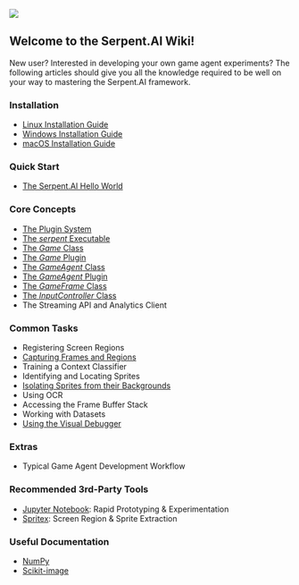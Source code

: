 ![](https://s3.ca-central-1.amazonaws.com/serpent-ai-assets/wiki/wiki_home.png)

## Welcome to the Serpent.AI Wiki!

New user? Interested in developing your own game agent experiments? The following articles should give you all the knowledge required to be well on your way to mastering the Serpent.AI framework.

### Installation

* [Linux Installation Guide](https://github.com/SerpentAI/Serpent/wiki/Linux-Installation-Guide)
* [Windows Installation Guide](https://github.com/SerpentAI/SerpentAI/wiki/Windows-Installation-Guide)
* [macOS Installation Guide](https://github.com/SerpentAI/SerpentAI/wiki/macOS-Installation-Guide)

### Quick Start

* [The Serpent.AI Hello World](https://github.com/SerpentAI/SerpentAI/wiki/The-Serpent.AI-Hello-World)

### Core Concepts

* [The Plugin System](https://github.com/SerpentAI/SerpentAI/wiki/The-Serpent.AI-Plugin-System)
* [The _serpent_ Executable](https://github.com/SerpentAI/SerpentAI/wiki/The-'serpent'-Executable)
* [The _Game_ Class](https://github.com/SerpentAI/SerpentAI/wiki/The-'Game'-Class)
* [The _Game_ Plugin](https://github.com/SerpentAI/SerpentAI/wiki/The-'Game'-Plugin)
* [The _GameAgent_ Class](https://github.com/SerpentAI/SerpentAI/wiki/The-'GameAgent'-Class)
* [The _GameAgent_ Plugin](https://github.com/SerpentAI/SerpentAI/wiki/The-'GameAgent'-Plugin)
* [The _GameFrame_ Class](https://github.com/SerpentAI/SerpentAI/wiki/The-'GameFrame'-Class)
* [The _InputController_ Class](https://github.com/SerpentAI/SerpentAI/wiki/The-'InputController'-Class)
* The Streaming API and Analytics Client

### Common Tasks

* Registering Screen Regions
* [Capturing Frames and Regions](https://github.com/SerpentAI/SerpentAI/wiki/Capturing-Frames-and-Regions)
* Training a Context Classifier
* Identifying and Locating Sprites
* [Isolating Sprites from their Backgrounds](https://github.com/SerpentAI/SerpentAI/wiki/Isolating-Sprites-from-their-Backgrounds)
* Using OCR
* Accessing the Frame Buffer Stack
* Working with Datasets
* [Using the Visual Debugger](https://github.com/SerpentAI/SerpentAI/wiki/Using-the-Visual-Debugger)

### Extras

* Typical Game Agent Development Workflow

### Recommended 3rd-Party Tools

* [Jupyter Notebook](https://github.com/jupyter/notebook): Rapid Prototyping & Experimentation
* [Spritex](https://github.com/codetorex/spritex): Screen Region & Sprite Extraction

### Useful Documentation

* [NumPy](https://docs.scipy.org/doc/numpy-dev/dev/)
* [Scikit-image](http://scikit-image.org/docs/stable/)